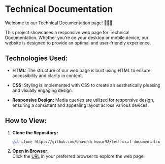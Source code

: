 # Technical Documentation 

Welcome to our Technical Documentation page! 📃👩‍💻

This project showcases a responsive web page for Technical Documentation. Whether you're on your desktop or mobile device, our website is designed to provide an optimal and user-friendly experience.

## Technologies Used:

- **HTML:**
  The structure of our web page is built using HTML to ensure accessibility and clarity in content.

- **CSS:**
  Styling is implemented with CSS to create an aesthetically pleasing and visually engaging design.

- **Responsive Design:**
  Media queries are utilized for responsive design, ensuring a consistent and appealing layout across various devices.

## How to View:

1. **Clone the Repository:**
   ```bash
   git clone https://github.com/bhavesh-kumar98/technical-documentation
   

2. **Open in Browser:**<br/>
   Click the [URL](https://bhavesh-kumar98.github.io/technical-documentation) in your preferred browser to explore the web page.


